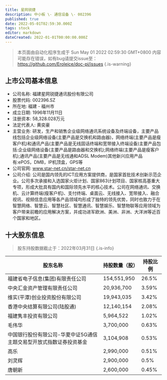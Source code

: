 ```yaml
---
title: 星网锐捷
description: 中小板 \- 通信设备 \- 002396
published: true
date: 2022-05-01T02:59:30.000Z
tags: stock
editor: markdown
dateCreated: 2022-01-01T00:00:00.000Z
---
```


> 本页面由自动化程序生成于 Sun May 01 2022 02:59:30 GMT+0800
> 内容可能存在错误，如有bug请提交issue至：https://github.com/Eroleice/doc-pi/issues
{.is-warning}

## 上市公司基本信息
- 公司名称: 福建星网锐捷通讯股份有限公司
- 股票代码: 002396.SZ
- 所在地: 福建 - 福州市
- 成立日期: 1996年11月11日
- 注册资本: 58,328.028万元
- 法定代表人: 黄奕豪
- 主营业务: 研发，生产和销售企业级网络通讯系统设备及终端设备，主要产品线包括企业级网络设备(主要产品是交换机和路由器)，网络终端(主要产品是瘦客户机)和通讯产品(主要产品是无线固话终端和宽带接入终端设备)主要产品包括:企业级网络设备(主要产品是路由器和交换机);网络终端(主要产品是瘦客户机);通讯产品(主要产品是无线通和ADSL Modem)其他新兴应用产品有:ePOS，DMB，IP机顶盒，GPS等
- 公司官网: www.star-net.cn/star-net.cn
- 公司介绍: 公司是国内领先的ICT应用方案提供商，是国家首批技术创新示范企业。公司多次承接和入选国家火炬计划、国家863计划项目、国家核高基重大专项，形成大批具有国内和国际领先水平的核心技术。公司在网络通讯、交换机、云计算终端(瘦客户机)、支付终端、桌面云、无线接入、宽带接入、融合视讯、视频信息应用等各产品领域均形成了独特的领先优势，同时也致力于在智慧网络、智慧云、智慧社区、智慧通讯、智慧娱乐、智慧物联等应用领域为客户带来前瞻的应用解决方案，并成功进军欧洲、美洲、非洲、大洋洲等近百个国家和地区。


## 十大股东信息
> 股东持股数据截止于：2022年03月31日
{.is-info}

| 股东名称 | 持股数量（股） | 持股比例 |
| --- | --- | --- |
| 福建省电子信息(集团)有限责任公司 | 154,551,950 | 26.5% |
| 中央汇金资产管理有限责任公司 | 20,936,700 | 3.59% |
| 维实(平潭)创业投资股份有限公司 | 19,943,035 | 3.42% |
| 香港中央结算有限公司(陆股通) | 12,140,154 | 2.08% |
| 福建隽丰投资有限公司 | 5,964,522 | 1.02% |
| 毛伟华 | 3,700,000 | 0.63% |
| 中国银行股份有限公司-华夏中证5G通信主题交易型开放式指数证券投资基金 | 3,104,908 | 0.53% |
| 高乐 | 2,990,000 | 0.51% |
| 刘灵辉 | 2,900,000 | 0.5% |
| 唐朝新 | 2,600,000 | 0.45% |




